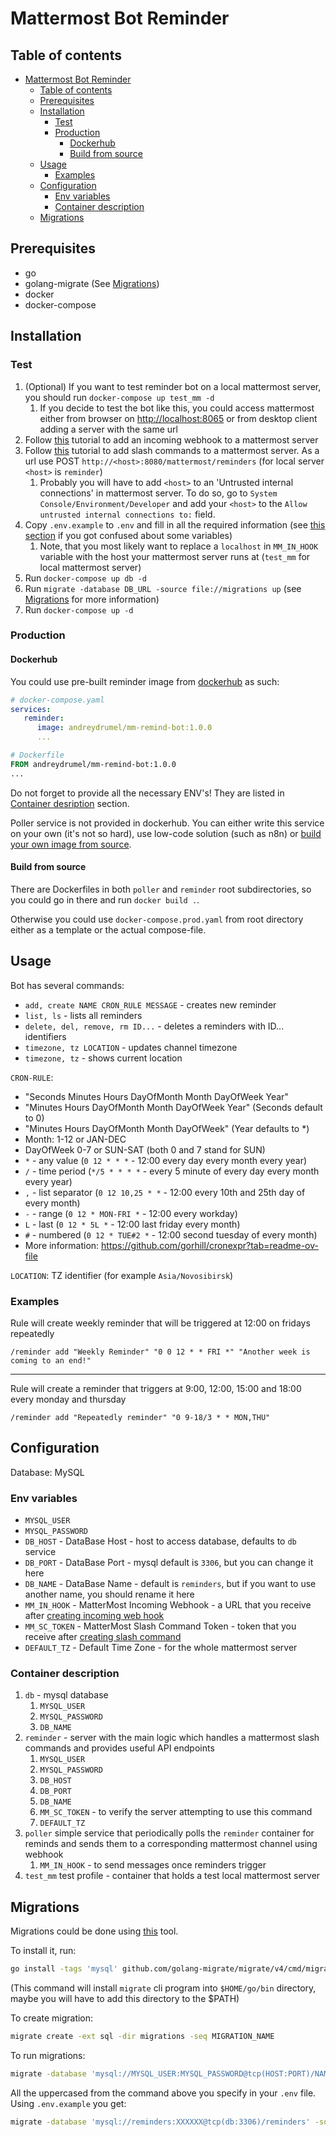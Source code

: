 # Mattermost Bot Reminder

## Table of contents

- [Mattermost Bot Reminder](#mattermost-bot-reminder)
  - [Table of contents](#table-of-contents)
  - [Prerequisites](#prerequisites)
  - [Installation](#installation)
    - [Test](#test)
    - [Production](#production)
      - [Dockerhub](#dockerhub)
      - [Build from source](#build-from-source)
  - [Usage](#usage)
    - [Examples](#examples)
  - [Configuration](#configuration)
    - [Env variables](#env-variables)
    - [Container description](#container-description)
  - [Migrations](#migrations)

## Prerequisites

- go
- golang-migrate (See [Migrations](#migrations))
- docker
- docker-compose

## Installation

### Test

1. (Optional) If you want to test reminder bot on a local mattermost server, you should run `docker-compose up test_mm -d`
   1. If you decide to test the bot like this, you could access mattermost either from browser on <http://localhost:8065> or from desktop client adding a server with the same url
2. Follow [this](https://developers.mattermost.com/integrate/webhooks/incoming/) tutorial to add an incoming webhook to a mattermost server
3. Follow [this](https://developers.mattermost.com/integrate/slash-commands/custom/) tutorial to add slash commands to a mattermost server. As a url use POST `http://<host>:8080/mattermost/reminders` (for local server `<host>` is `reminder`)
   1. Probably you will have to add `<host>` to an 'Untrusted internal connections' in mattermost server. To do so, go to `System Console/Environment/Developer` and add your `<host>` to the `Allow untrusted internal connections to:` field.
4. Copy `.env.example` to `.env` and fill in all the required information (see [this section](#env-variables) if you got confused about some variables)
   1. Note, that you most likely want to replace a `localhost` in `MM_IN_HOOK` variable with the host your mattermost server runs at (`test_mm` for local mattermost server)
5. Run `docker-compose up db -d`
6. Run `migrate -database DB_URL -source file://migrations up` (see [Migrations](#migrations) for more information)
7. Run `docker-compose up -d`

### Production

#### Dockerhub

You could use pre-built reminder image from [dockerhub](https://hub.docker.com/repository/docker/andreydrumel/mm-remind-bot/general) as such:

```yaml
# docker-compose.yaml
services:
   reminder:
      image: andreydrumel/mm-remind-bot:1.0.0
      ...
```

```Dockerfile
# Dockerfile
FROM andreydrumel/mm-remind-bot:1.0.0
...
```

Do not forget to provide all the necessary ENV's! They are listed in [Container desription](#container-description) section.

Poller service is not provided in dockerhub. You can either write this service on your own (it's not so hard), use low-code solution (such as n8n) or [build your own image from source](#build-from-source).

#### Build from source

There are Dockerfiles in both `poller` and `reminder` root subdirectories, so you could go in there and run `docker build .`.

Otherwise you could use `docker-compose.prod.yaml` from root directory either as a template or the actual compose-file.

## Usage

Bot has several commands:

- `add, create NAME CRON_RULE MESSAGE` - creates new reminder
- `list, ls` - lists all reminders
- `delete, del, remove, rm ID...` - deletes a reminders with ID... identifiers
- `timezone, tz LOCATION` - updates channel timezone
- `timezone, tz` - shows current location

`CRON-RULE`:

- "Seconds Minutes Hours DayOfMonth Month DayOfWeek Year"
- "Minutes Hours DayOfMonth Month DayOfWeek Year" (Seconds default to 0)
- "Minutes Hours DayOfMonth Month DayOfWeek" (Year defaults to *)
- Month: 1-12 or JAN-DEC
- DayOfWeek 0-7 or SUN-SAT (both 0 and 7 stand for SUN)
- `*` - any value (`0 12 * * *` - 12:00 every day every month every year)
- `/` - time period (`*/5 * * * *` - every 5 minute of every day every month every year)
- `,` - list separator (`0 12 10,25 * *` - 12:00 every 10th and 25th day of every month)
- `-` - range (`0 12 * MON-FRI *` - 12:00 every workday)
- `L` - last (`0 12 * 5L *` - 12:00 last friday every month)
- `#` - numbered (`0 12 * TUE#2 *` - 12:00 second tuesday of every month)
- More information: <https://github.com/gorhill/cronexpr?tab=readme-ov-file>

`LOCATION`: TZ identifier (for example `Asia/Novosibirsk`)

### Examples

Rule will create weekly reminder that will be triggered at 12:00 on fridays repeatedly

```text
/reminder add "Weekly Reminder" "0 0 12 * * FRI *" "Another week is coming to an end!"
```

---

Rule will create a reminder that triggers at 9:00, 12:00, 15:00 and 18:00 every monday and thursday

```text
/reminder add "Repeatedly reminder" "0 9-18/3 * * MON,THU"
```

## Configuration

Database: MySQL

### Env variables

- `MYSQL_USER`
- `MYSQL_PASSWORD`
- `DB_HOST` - DataBase Host - host to access database, defaults to `db` service
- `DB_PORT` - DataBase Port - mysql default is `3306`, but you can change it here
- `DB_NAME` - DataBase Name - default is `reminders`, but if you want to use another name, you should rename it here
- `MM_IN_HOOK` - MatterMost Incoming Webhook - a URL that you receive after [creating incoming web hook](https://developers.mattermost.com/integrate/webhooks/incoming/)
- `MM_SC_TOKEN` - MatterMost Slash Command Token - token that you receive after [creating slash command](https://developers.mattermost.com/integrate/slash-commands/custom/)
- `DEFAULT_TZ` - Default Time Zone - for the whole mattermost server

### Container description

1. `db` - mysql database
   1. `MYSQL_USER`
   2. `MYSQL_PASSWORD`
   3. `DB_NAME`
2. `reminder` - server with the main logic which handles a mattermost slash commands and provides useful API endpoints
   1. `MYSQL_USER`
   2. `MYSQL_PASSWORD`
   3. `DB_HOST`
   4. `DB_PORT`
   5. `DB_NAME`
   6. `MM_SC_TOKEN` - to verify the server attempting to use this command
   7. `DEFAULT_TZ`
3. `poller` simple service that periodically polls the `reminder` container for reminds and sends them to a corresponding mattermost channel using webhook
   1. `MM_IN_HOOK` - to send messages once reminders trigger
4. `test_mm` test profile - container that holds a test local mattermost server

## Migrations

Migrations could be done using [this](https://github.com/golang-migrate/migrate) tool.

To install it, run:

```bash
go install -tags 'mysql' github.com/golang-migrate/migrate/v4/cmd/migrate@latest
```

(This command will install `migrate` cli program into `$HOME/go/bin` directory, maybe you will have to add this directory to the $PATH)

To create migration:

```bash
migrate create -ext sql -dir migrations -seq MIGRATION_NAME
```

To run migrations:

```bash
migrate -database 'mysql://MYSQL_USER:MYSQL_PASSWORD@tcp(HOST:PORT)/NAME' -source file://migrations up
```

All the uppercased from the command above you specify in your `.env` file. Using `.env.example` you get:

```bash
migrate -database 'mysql://reminders:XXXXXX@tcp(db:3306)/reminders' -source file://migrations up
```
